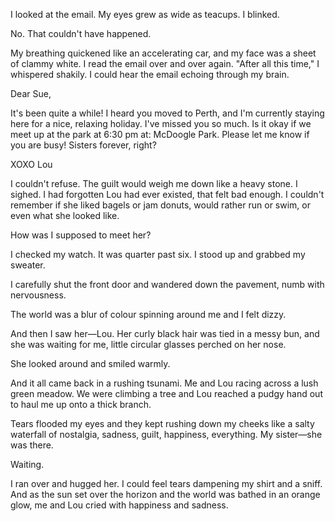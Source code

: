 I looked at the email. My eyes grew as wide as teacups. I blinked.

No. That couldn't have happened.

My breathing quickened like an accelerating car, and my face was a sheet of clammy white. I read the email over and over again. "After all this time," I whispered shakily. I could hear the email echoing through my brain.

Dear Sue,

It's been quite a while! I heard you moved to Perth, and I'm currently staying here for a nice, relaxing holiday. I've missed you so much. Is it okay if we meet up at the park at 6:30 pm at: McDoogle Park. Please let me know if you are busy! Sisters forever, right?

XOXO
Lou

I couldn't refuse. The guilt would weigh me down like a heavy stone. I sighed. I had forgotten Lou had ever existed, that felt bad enough. I couldn't remember if she liked bagels or jam donuts, would rather run or swim, or even what she looked like.

How was I supposed to meet her?

I checked my watch. It was quarter past six. I stood up and grabbed my sweater.

I carefully shut the front door and wandered down the pavement, numb with nervousness.

The world was a blur of colour spinning around me and I felt dizzy.

And then I saw her—Lou. Her curly black hair was tied in a messy bun, and she was waiting for me, little circular glasses perched on her nose.

She looked around and smiled warmly.

And it all came back in a rushing tsunami. Me and Lou racing across a lush green meadow. We were climbing a tree and Lou reached a pudgy hand out to haul me up onto a thick branch.

Tears flooded my eyes and they kept rushing down my cheeks like a salty waterfall of nostalgia, sadness, guilt, happiness, everything. My sister—she was there.

Waiting.

I ran over and hugged her. I could feel tears dampening my shirt and a sniff. And as the sun set over the horizon and the world was bathed in an orange glow, me and Lou cried with happiness and sadness.
